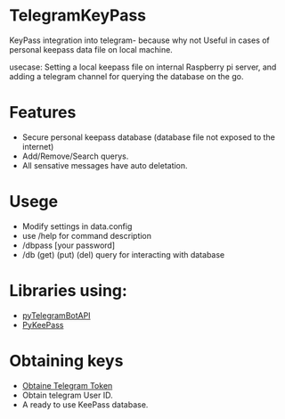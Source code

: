 # TelegramKeyPass
KeyPass integration into telegram- because why not
Useful in cases of personal keepass data file on local machine.

usecase:
  Setting a local keepass file on internal Raspberry pi server, and adding a telegram channel for querying the database on the go.
  
# Features
 * Secure personal keepass database (database file not exposed to the internet)
 * Add/Remove/Search querys. 
 * All sensative messages have auto deletation.

# Usege
* Modify settings in data.config
* use /help for command description
* /dbpass [your password]
* /db (get) (put) (del) query for interacting with database

# Libraries using:
* [pyTelegramBotAPI](https://github.com/eternnoir/pyTelegramBotAPI)
* [PyKeePass](https://pypi.org/project/pykeepass)


# Obtaining keys
* [Obtaine Telegram Token](https://core.telegram.org/bots#botfather)
* Obtain telegram User ID.
* A ready to use KeePass database.

